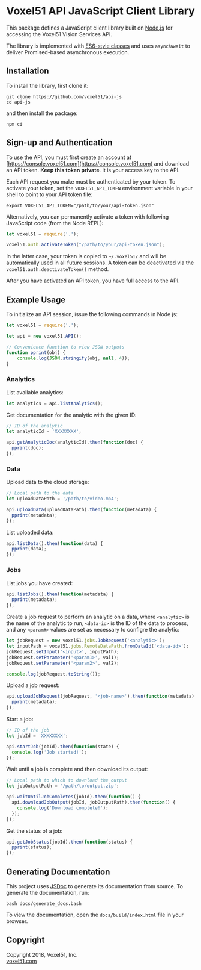 # Voxel51 API JavaScript Client Library

This package defines a JavaScript client library built on
[Node.js](https://nodejs.org/en) for accessing the Voxel51 Vision Services API.

The library is implemented with
[ES6-style classes](http://es6-features.org/#ClassDefinition) and uses
`async`/`await` to deliver Promised-based asynchronous execution.


## Installation

To install the library, first clone it:

```shell
git clone https://github.com/voxel51/api-js
cd api-js
```

and then install the package:

```shell
npm ci
```


## Sign-up and Authentication

To use the API, you must first create an account at
[https://console.voxel51.com](https://console.voxel51.com) and download an API
token. **Keep this token private**. It is your access key to the API.

Each API request you make must be authenticated by your token. To activate your
token, set the `VOXEL51_API_TOKEN` environment variable in your shell to point
to your API token file:

```shell
export VOXEL51_API_TOKEN="/path/to/your/api-token.json"
```

Alternatively, you can permanently activate a token with following JavaScript
code (from the Node REPL):

```js
let voxel51 = require('.');

voxel51.auth.activateToken("/path/to/your/api-token.json");
```

In the latter case, your token is copied to `~/.voxel51/` and will be
automatically used in all future sessions. A token can be deactivated via the
`voxel51.auth.deactivateToken()` method.

After you have activated an API token, you have full access to the API.


## Example Usage

To initialize an API session, issue the following commands in Node js:

```js
let voxel51 = require('.');

let api = new voxel51.API();

// Convenience function to view JSON outputs
function pprint(obj) {
    console.log(JSON.stringify(obj, null, 4));
}
```

### Analytics

List available analytics:

```js
let analytics = api.listAnalytics();
```

Get documentation for the analytic with the given ID:

```js
// ID of the analytic
let analyticId = 'XXXXXXXX';

api.getAnalyticDoc(analyticId).then(function(doc) {
  pprint(doc);
});
```

### Data

Upload data to the cloud storage:

```js
// Local path to the data
let uploadDataPath = '/path/to/video.mp4';

api.uploadData(uploadDataPath).then(function(metadata) {
  pprint(metadata);
});
```

List uploaded data:

```js
api.listData().then(function(data) {
  pprint(data);
});
```

### Jobs

List jobs you have created:

```js
api.listJobs().then(function(metadata) {
  pprint(metadata);
});
```

Create a job request to perform an analytic on a data, where `<analytic>` is
the name of the analytic to run, `<data-id>` is the ID of the data to process,
and any `<param#>` values are set as necessary to configre the analytic:

```js
let jobRequest = new voxel51.jobs.JobRequest('<analytic>');
let inputPath = voxel51.jobs.RemoteDataPath.fromDataId('<data-id>');
jobRequest.setInput('<input>', inputPath);
jobRequest.setParameter('<param1>', val1);
jobRequest.setParameter('<param2>', val2);

console.log(jobRequest.toString());
```

Upload a job request:

```js
api.uploadJobRequest(jobRequest, '<job-name>').then(function(metadata) {
  pprint(metadata);
});
```

Start a job:

```js
// ID of the job
let jobId = 'XXXXXXXX';

api.startJob(jobId).then(function(state) {
  console.log('Job started!');
});
```

Wait until a job is complete and then download its output:

```js
// Local path to which to download the output
let jobOutputPath = '/path/to/output.zip';

api.waitUntilJobCompletes(jobId).then(function() {
  api.downloadJobOutput(jobId, jobOutputPath).then(function() {
    console.log('Download complete!');
  });
});
```

Get the status of a job:

```js
api.getJobStatus(jobId).then(function(status) {
  pprint(status);
});
```


## Generating Documentation

This project uses [JSDoc](https://github.com/jsdoc3/jsdoc) to generate its
documentation from source. To generate the documentation, run:

```shell
bash docs/generate_docs.bash
```

To view the documentation, open the `docs/build/index.html` file in your
browser.


## Copyright

Copyright 2018, Voxel51, Inc.<br>
[voxel51.com](https://voxel51.com)
